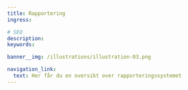 ```yaml
---
title: Rapportering
ingress:

# SEO
description:
keywords:

banner__img: /illustrations/illustration-03.png

navigation_link:
  text: Her får du en oversikt over rapporteringssystemet
---
```

